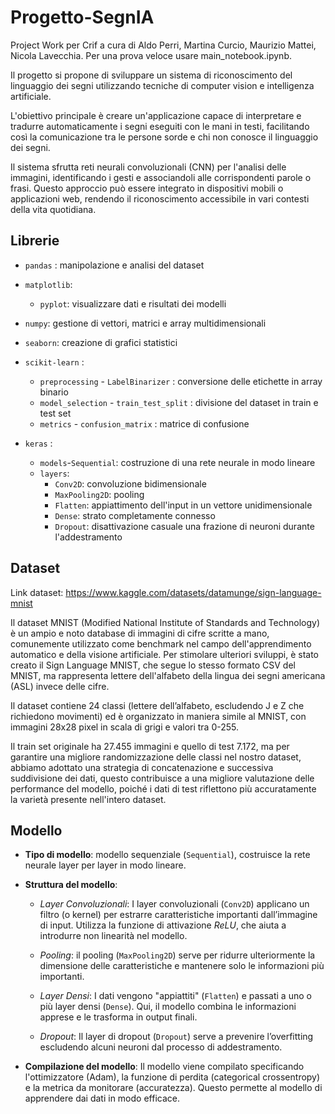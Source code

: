 # Progetto-SegnIA
Project Work per Crif a cura di Aldo Perri, Martina Curcio, Maurizio Mattei, Nicola Lavecchia.
Per una prova veloce usare main_notebook.ipynb.

Il progetto si propone di sviluppare un sistema di riconoscimento del linguaggio dei segni utilizzando tecniche di computer vision e intelligenza artificiale. 

L'obiettivo principale è creare un'applicazione capace di interpretare e tradurre automaticamente i segni eseguiti con le mani in testi, facilitando così la comunicazione tra le persone sorde e chi non conosce il linguaggio dei segni. 

Il sistema sfrutta reti neurali convoluzionali (CNN) per l'analisi delle immagini, identificando i gesti e associandoli alle corrispondenti parole o frasi. Questo approccio può essere integrato in dispositivi mobili o applicazioni web, rendendo il riconoscimento accessibile in vari contesti della vita quotidiana.

## **Librerie**

- `pandas` : manipolazione e analisi del dataset

- `matplotlib`: 
    - `pyplot`: visualizzare dati e risultati dei modelli

- `numpy`: gestione di vettori, matrici e array multidimensionali

- `seaborn`: creazione di grafici statistici

- `scikit-learn` : 
    - `preprocessing` - `LabelBinarizer` : conversione delle etichette in array binario
    - `model_selection` - `train_test_split` : divisione del dataset in train e test set
    - `metrics` - `confusion_matrix` :  matrice di confusione

- `keras` : 
    - `models`-`Sequential`: costruzione di una rete neurale in modo lineare
    - `layers`:
        - `Conv2D`: convoluzione bidimensionale
        - `MaxPooling2D`: pooling
        - `Flatten`: appiattimento dell'input in un vettore unidimensionale
        - `Dense`: strato completamente connesso
        - `Dropout`:  disattivazione casuale una frazione di neuroni durante l'addestramento
     
## **Dataset**

Link dataset: https://www.kaggle.com/datasets/datamunge/sign-language-mnist

Il dataset MNIST (Modified National Institute of Standards and Technology) è un ampio e noto database di immagini di cifre scritte a mano, comunemente utilizzato come benchmark nel campo dell'apprendimento automatico e della visione artificiale. Per stimolare ulteriori sviluppi, è stato creato il Sign Language MNIST, che segue lo stesso formato CSV del MNIST, ma rappresenta lettere dell'alfabeto della lingua dei segni americana (ASL) invece delle cifre.

Il dataset contiene 24 classi (lettere dell’alfabeto, escludendo J e Z che richiedono movimenti) ed è organizzato in maniera simile al MNIST, con immagini 28x28 pixel in scala di grigi e valori tra 0-255.

Il train set originale ha 27.455 immagini e quello di test 7.172, ma per garantire una migliore randomizzazione delle classi nel nostro dataset, abbiamo adottato una strategia di concatenazione e successiva suddivisione dei dati, questo contribuisce a una migliore valutazione delle performance del modello, poiché i dati di test riflettono più accuratamente la varietà presente nell'intero dataset.

## **Modello**

- **Tipo di modello**: modello sequenziale (`Sequential`), costruisce la rete neurale layer per layer in modo lineare.

- **Struttura del modello**:

    - *Layer Convoluzionali*: I layer convoluzionali (`Conv2D`) applicano un filtro (o kernel) per estrarre caratteristiche importanti dall’immagine di input. Utilizza la funzione di attivazione *ReLU*, che aiuta a introdurre non linearità nel modello.

    - *Pooling*: il pooling (`MaxPooling2D`) serve per ridurre ulteriormente la dimensione delle caratteristiche e mantenere solo le informazioni più importanti.

    - *Layer Densi*: I dati vengono "appiattiti" (`Flatten`) e passati a uno o più layer densi (`Dense`). Qui, il modello combina le informazioni apprese e le trasforma in output finali.

    - *Dropout*: Il layer di dropout (`Dropout`) serve a prevenire l’overfitting escludendo alcuni neuroni dal processo di addestramento.

- **Compilazione del modello**: Il modello viene compilato specificando l'ottimizzatore (Adam), la funzione di perdita (categorical crossentropy) e la metrica da monitorare (accuratezza). Questo permette al modello di apprendere dai dati in modo efficace.
